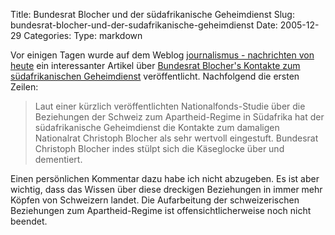 Title: Bundesrat Blocher und der südafrikanische Geheimdienst
Slug: bundesrat-blocher-und-der-sudafrikanische-geheimdienst
Date: 2005-12-29
Categories:
Type: markdown

Vor einigen Tagen wurde auf dem Weblog [journalismus - nachrichten von heute](http://oraclesyndicate.twoday.net/) ein interessanter Artikel über [Bundesrat Blocher's Kontakte zum südafrikanischen Geheimdienst](http://oraclesyndicate.twoday.net/stories/1317545/) veröffentlicht. Nachfolgend die ersten Zeilen:

> Laut einer kürzlich veröffentlichten Nationalfonds-Studie über die Beziehungen der Schweiz zum Apartheid-Regime in Südafrika hat der südafrikanische Geheimdienst die Kontakte zum damaligen Nationalrat Christoph Blocher als sehr wertvoll eingestuft. Bundesrat Christoph Blocher indes stülpt sich die Käseglocke über und dementiert.

Einen persönlichen Kommentar dazu habe ich nicht abzugeben. Es ist aber wichtig, dass das Wissen über diese dreckigen Beziehungen in immer mehr Köpfen von Schweizern landet. Die Aufarbeitung der schweizerischen Beziehungen zum Apartheid-Regime ist offensichtlicherweise noch nicht beendet.
